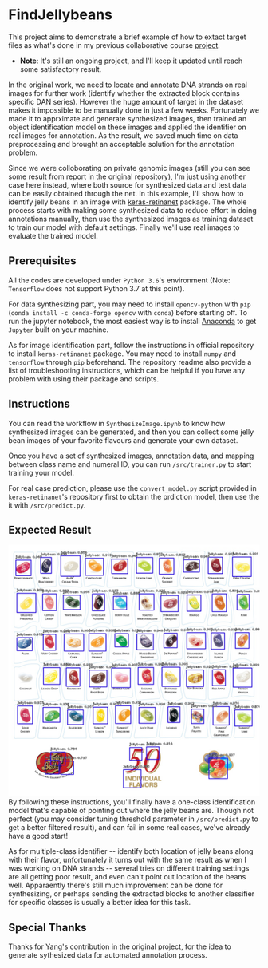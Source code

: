 # FindJellybeans
This project aims to demonstrate a brief example of how to extact target files as what's done in my previous collaborative course [project](https://github.com/tnmcneil/XGenomesProject).

- **Note**: It's still an ongoing project, and I'll keep it updated until reach some satisfactory result.

In the original work, we need to locate and annotate DNA strands on real images for further work (identify whether the extracted block contains specific DAN series). However the huge amount of target in the dataset makes it impossible to be manually done in just a few weeks. Fortunately we made it to apprximate and generate synthesized images, then trained an object identification model on these images and applied the identifier on real images for annotation. As the result, we saved much time on data preprocessing and brought an acceptable solution for the annotation problem.

Since we were colloborating on private genomic images (still you can see some result from report in the original repository), I'm just using another case here instead, where both source for synthesized data and test data can be easily obtained through the net. In this example, I'll show how to identify jelly beans in an image with [keras-retinanet](https://github.com/fizyr/keras-retinanet) package. The whole process starts with making some synthesized data to reduce effort in doing annotations manually, then use the synthesized images as training dataset to train our model with default settings. Finally we'll use real images to evaluate the trained model.

## Prerequisites
All the codes are developed under `Python 3.6`'s environment (Note: `Tensorflow` does not support Python 3.7 at this point).

For data synthesizing part, you may need to install `opencv-python` with `pip` (`conda install -c conda-forge opencv` with `conda`) before starting off. To run the jupyter notebook, the most easiest way is to install [Anaconda](https://www.anaconda.com/) to get `Jupyter` built on your machine.

As for image identification part, follow the instructions in official repository to install `keras-retinanet` package. You may need to install `numpy` and `tensorflow` through `pip` beforehand. The repository readme also provide a list of troubleshooting instructions, which can be helpful if you have any problem with using their package and scripts.

## Instructions
You can read the workflow in `SynthesizeImage.ipynb` to know how synthesized images can be generated, and then you can collect some jelly bean images of your favorite flavours and generate your own dataset.

Once you have a set of synthesized images, annotation data, and mapping between class name and numeral ID, you can run `/src/trainer.py` to start training your model.

For real case prediction, please use the `convert_model.py` script provided in `keras-retinanet`'s repository first to obtain the prdiction model, then use the it with `/src/predict.py`.

## Expected Result
![](/img/oneclass_predict_75_test_1.jpeg)
By following these instructions, you'll finally have a one-class identification model that's capable of pointing out where the jelly beans are. Though not perfect (you may consider tuning threshold parameter in `/src/predict.py` to get a better filtered result), and can fail in some real cases, we've already have a good start!

As for multiple-class identifier -- identify both location of jelly beans along with their flavor, unfortunately it turns out with the same result as when I was working on DNA strands -- several tries on different training settings are all getting poor result, and even can't point out location of the beans well. Apparaently there's still much improvement can be done for synthesizing, or perhaps sending the extracted blocks to another classifier for specific classes is usually a better idea for this task.

## Special Thanks
Thanks for [Yang'](https://github.com/yku12cn)s contribution in the original project, for the idea to generate sythesized data for automated annotation process.
